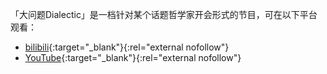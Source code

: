「大问题Dialectic」是一档针对某个话题哲学家开会形式的节目，可在以下平台观看：

- [bilibili](https://space.bilibili.com/1871365234/){:target="_blank"}{:rel="external nofollow"}
- [YouTube](https://www.youtube.com/channel/UCC9X5bLhdMeLvPxlMb-GShw){:target="_blank"}{:rel="external nofollow"}
